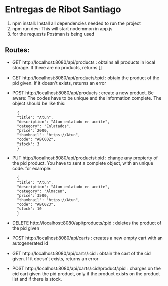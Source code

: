 # Entregas de Ribot Santiago

1) npm install: Install all dependencies needed to run the project
2) npm run dev: This will start nodemmon in app.js
3) for the requests Postman is being used

## Routes:

- GET http://localhost:8080/api/products : obtains all products in local storage. If there are no products, returns []
- GET http://localhost:8080/api/products/:pid : obtain the product of the pid given. If it doesn't exists, returns an error
- POST http://localhost:8080/api/products : create a new product. Be aware: The codes have to be unique and the information complete. The object should be like this:

        {  
        "title": "Atun",  
        "description": "Atun enlatado en aceite",  
        "category": "Enlatados",  
        "price": 2000,  
        "thumbnail": "https://Atun",  
        "code": "ABC002",  
        "stock": 3  
        }

- PUT http://localhost:8080/api/products/:pid : change any propierty of the pid product. You have to sent a complete object, with an unique code. for example:

        {  
        "title": "Atun",  
        "description": "Atun enlatado en aceite",  
        "category": "Almacen",  
        "price": 3500,  
        "thumbnail": "https://Atun",  
        "code": "ABC023",  
        "stock": 10  
        }

- DELETE http://localhost:8080/api/products/:pid : deletes the product of the pid given
- POST http://localhost:8080/api/carts : creates a new empty cart with an autogenerated id
- GET http://localhost:8080/api/carts/:cid : obtain the cart of the cid given. If it doesn't exists, returns an error
- POST http://localhost:8080/api/carts/:cid/product/:pid : charges on the cid cart given the pid product, only if the product exists on the product list and if there is stock.